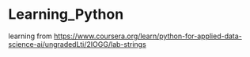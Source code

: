 # Learning_Python
learning from https://www.coursera.org/learn/python-for-applied-data-science-ai/ungradedLti/2IOGG/lab-strings 
